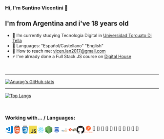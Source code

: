 ### Hi, I'm Santino Vicentini 👋



## I'm from Argentina and i've 18 years old
- 🔭 I’m currently studying Tecnología Digital in [Universidad Torcuato Di Tella][Ditella]
- 🌱 Languages: "Español/Castellano" "English"
- 💬 How to reach me: vicen.lan2017@gmail.com
- ⚡ I've already done a Full Stack JS course on [Digital House][pwfs]


<br />

---

[![Anurag's GitHub stats](https://github-readme-stats.vercel.app/api?username=SantinoVicentini&theme=vue-dark)](https://github.com/anuraghazra/github-readme-stats)

---

[![Top Langs](https://github-readme-stats.vercel.app/api/top-langs/?username=SantinoVicentini)](https://github.com/anuraghazra/github-readme-stats)


<br />

### Working with... / Languages:

[<img align="left" alt="Visual Studio Code" width="26px" src="https://raw.githubusercontent.com/github/explore/80688e429a7d4ef2fca1e82350fe8e3517d3494d/topics/visual-studio-code/visual-studio-code.png" />]
[<img align="left" alt="HTML5" width="26px" src="https://raw.githubusercontent.com/github/explore/80688e429a7d4ef2fca1e82350fe8e3517d3494d/topics/html/html.png" />]
[<img align="left" alt="CSS3" width="26px" src="https://raw.githubusercontent.com/github/explore/80688e429a7d4ef2fca1e82350fe8e3517d3494d/topics/css/css.png" />]
[<img align="left" alt="JavaScript" width="26px" src="https://raw.githubusercontent.com/github/explore/80688e429a7d4ef2fca1e82350fe8e3517d3494d/topics/javascript/javascript.png" />]
[<img align="left" alt="React" width="26px" src="https://raw.githubusercontent.com/github/explore/80688e429a7d4ef2fca1e82350fe8e3517d3494d/topics/react/react.png" />]
[<img align="left" alt="Node.js" width="26px" src="https://raw.githubusercontent.com/github/explore/80688e429a7d4ef2fca1e82350fe8e3517d3494d/topics/nodejs/nodejs.png" />]
[<img align="left" alt="SQL" width="26px" src="https://raw.githubusercontent.com/github/explore/80688e429a7d4ef2fca1e82350fe8e3517d3494d/topics/sql/sql.png" />]
[<img align="left" alt="MySQL" width="26px" src="https://raw.githubusercontent.com/github/explore/80688e429a7d4ef2fca1e82350fe8e3517d3494d/topics/mysql/mysql.png" />]
[<img align="left" alt="Git" width="26px" src="https://raw.githubusercontent.com/github/explore/80688e429a7d4ef2fca1e82350fe8e3517d3494d/topics/git/git.png" />]
[<img align="left" alt="GitHub" width="26px" src="https://raw.githubusercontent.com/github/explore/78df643247d429f6cc873026c0622819ad797942/topics/github/github.png" />]
[<img align ='left' alt='PostMan' width='26px' src="https://raw.githubusercontent.com/github/explore/78df643247d429f6cc873026c0622819ad797942/topics/postman/postman.png" />]

[Ditella]: https://www.utdt.edu/
[pwfs]: https://www.digitalhouse.com/ar
